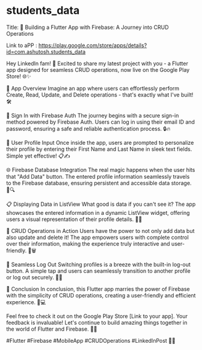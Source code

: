 # students_data

Title: 🚀 Building a Flutter App with Firebase: A Journey into CRUD Operations

Link to aPP : https://play.google.com/store/apps/details?id=com.ashutosh.students_data

Hey LinkedIn fam! 👋 Excited to share my latest project with you - a Flutter app designed for seamless CRUD operations, now live on the Google Play Store! 🌐✨

📱 App Overview
Imagine an app where users can effortlessly perform Create, Read, Update, and Delete operations - that's exactly what I've built! 🛠️

🚪 Sign In with Firebase Auth
The journey begins with a secure sign-in method powered by Firebase Auth. Users can log in using their email ID and password, ensuring a safe and reliable authentication process. 🔒🔥

📝 User Profile Input
Once inside the app, users are prompted to personalize their profile by entering their First Name and Last Name in sleek text fields. Simple yet effective! 📋✍️

🌐 Firebase Database Integration
The real magic happens when the user hits that "Add Data" button. The entered profile information seamlessly travels to the Firebase database, ensuring persistent and accessible data storage. 🚀🔍

📋 Displaying Data in ListView
What good is data if you can't see it? The app showcases the entered information in a dynamic ListView widget, offering users a visual representation of their profile details. 🔄👀

🔄 CRUD Operations in Action
Users have the power to not only add data but also update and delete it! The app empowers users with complete control over their information, making the experience truly interactive and user-friendly. 🔄🗑️

🔑 Seamless Log Out
Switching profiles is a breeze with the built-in log-out button. A simple tap and users can seamlessly transition to another profile or log out securely. 🚪👋

🌟 Conclusion
In conclusion, this Flutter app marries the power of Firebase with the simplicity of CRUD operations, creating a user-friendly and efficient experience. 🌈💻

Feel free to check it out on the Google Play Store [Link to your app]. Your feedback is invaluable! Let's continue to build amazing things together in the world of Flutter and Firebase. 🚀🔗

#Flutter #Firebase #MobileApp #CRUDOperations #LinkedInPost 🚀✨
